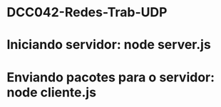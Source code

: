 # DCC042-Redes-Trab-UDP

# Iniciando servidor: node server.js

# Enviando pacotes para o servidor: node cliente.js






